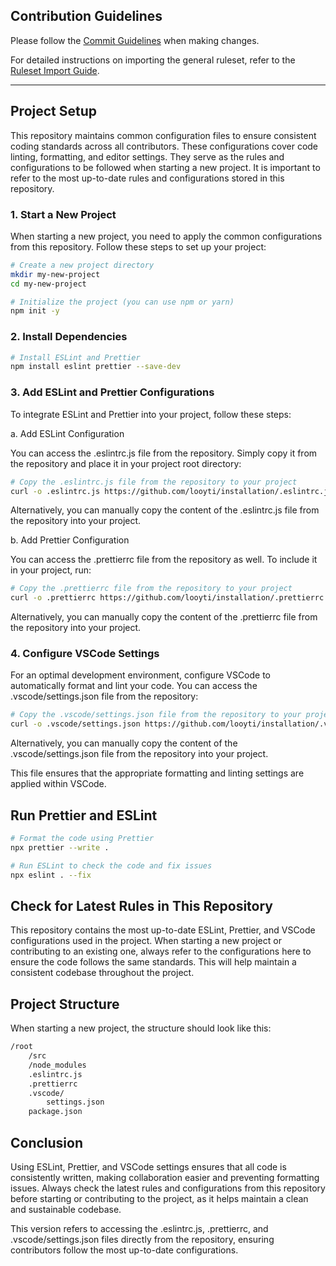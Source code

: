 ## Contribution Guidelines

Please follow the [Commit Guidelines](./commit-guidelines.md) when making changes.

For detailed instructions on importing the general ruleset, refer to the [Ruleset Import Guide](./ruleset-import-guide.md).

---

## Project Setup

This repository maintains common configuration files to ensure consistent coding standards across all contributors. These configurations cover code linting, formatting, and editor settings. They serve as the rules and configurations to be followed when starting a new project. It is important to refer to the most up-to-date rules and configurations stored in this repository.


### 1. Start a New Project

When starting a new project, you need to apply the common configurations from this repository. Follow these steps to set up your project:

```bash
# Create a new project directory
mkdir my-new-project
cd my-new-project

# Initialize the project (you can use npm or yarn)
npm init -y
```

### 2. Install Dependencies

```bash
# Install ESLint and Prettier
npm install eslint prettier --save-dev
```

### 3. Add ESLint and Prettier Configurations

To integrate ESLint and Prettier into your project, follow these steps:

a. Add ESLint Configuration

You can access the .eslintrc.js file from the repository. Simply copy it from the repository and place it in your project root directory:

```bash
# Copy the .eslintrc.js file from the repository to your project
curl -o .eslintrc.js https://github.com/looyti/installation/.eslintrc.js
```

Alternatively, you can manually copy the content of the .eslintrc.js file from the repository into your project.

b. Add Prettier Configuration

You can access the .prettierrc file from the repository as well. To include it in your project, run:

```bash
# Copy the .prettierrc file from the repository to your project
curl -o .prettierrc https://github.com/looyti/installation/.prettierrc
```

Alternatively, you can manually copy the content of the .prettierrc file from the repository into your project.


### 4. Configure VSCode Settings

For an optimal development environment, configure VSCode to automatically format and lint your code. You can access the .vscode/settings.json file from the repository:

```bash
# Copy the .vscode/settings.json file from the repository to your project
curl -o .vscode/settings.json https://github.com/looyti/installation/.vscode/settings.json
```

Alternatively, you can manually copy the content of the .vscode/settings.json file from the repository into your project.

This file ensures that the appropriate formatting and linting settings are applied within VSCode.



## Run Prettier and ESLint

```bash
# Format the code using Prettier
npx prettier --write .

# Run ESLint to check the code and fix issues
npx eslint . --fix
```

## Check for Latest Rules in This Repository

This repository contains the most up-to-date ESLint, Prettier, and VSCode configurations used in the project. When starting a new project or contributing to an existing one, always refer to the configurations here to ensure the code follows the same standards. This will help maintain a consistent codebase throughout the project.

## Project Structure

When starting a new project, the structure should look like this:

```bash
/root
    /src
    /node_modules
    .eslintrc.js
    .prettierrc
    .vscode/
        settings.json
    package.json
```

## Conclusion

Using ESLint, Prettier, and VSCode settings ensures that all code is consistently written, making collaboration easier and preventing formatting issues. Always check the latest rules and configurations from this repository before starting or contributing to the project, as it helps maintain a clean and sustainable codebase.

This version refers to accessing the .eslintrc.js, .prettierrc, and .vscode/settings.json files directly from the repository, ensuring contributors follow the most up-to-date configurations.
